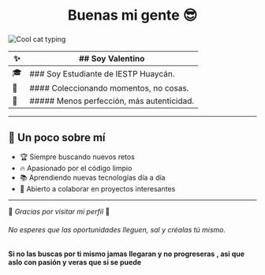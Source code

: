 <h1 align="center">Buenas mi gente 😎</h1>


### <p align="center">
  <img src="https://media.giphy.com/media/JIX9t2j0ZTN9S/giphy.gif" alt="Cool cat typing"/>
</p>



| ✨ | ## Soy Valentino |
|----|------------------|
| 🎓 | ### Soy Estudiante de IESTP Huaycán. |
| 📸 | #### Coleccionando momentos, no cosas. |
| 🌿 | ##### Menos perfección, más autenticidad. |

---

## 🎯 Un poco sobre mí
- 🏆 Siempre buscando nuevos retos  
- 🔥 Apasionado por el código limpio  
- 📚 Aprendiendo nuevas tecnologías día a día  
- 🤝 Abierto a colaborar en proyectos interesantes  

---

🎉 *Gracias por visitar mi perfil* 🚀 
###### No esperes que las oportunidades lleguen, sal y créalas tú mismo.
**Si no las buscas por ti mismo jamas llegaran y no progreseras**
**, asi que aslo con pasión y veras que si se puede**





